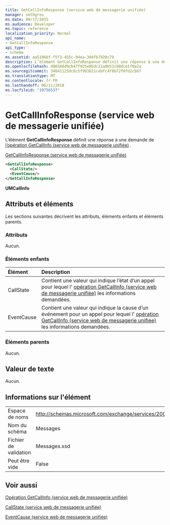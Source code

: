 ```yaml
---
title: GetCallInfoResponse (service web de messagerie unifiée)
manager: sethgros
ms.date: 09/17/2015
ms.audience: Developer
ms.topic: reference
localization_priority: Normal
api_name:
- GetCallInfoResponse
api_type:
- schema
ms.assetid: aa5196bf-f5f3-455c-94ea-304fb7920c79
description: L’élément GetCallInfoResponse définit une réponse à une demande de (service web de messagerie unifiée) opération GetCallInfo.
ms.openlocfilehash: d9658dd9cb47f925e05dc21a8651c98dce1f0a2a
ms.sourcegitcommit: 34041125dc8c5f993b21cebfc4f8b72f0fd2cb6f
ms.translationtype: MT
ms.contentlocale: fr-FR
ms.lasthandoff: 06/11/2018
ms.locfileid: "19756537"
---
```

# <a name="getcallinforesponse-um-web-service"></a>GetCallInfoResponse (service web de messagerie unifiée)

L’élément **GetCallInfoResponse** définit une réponse à une demande de [l’opération GetCallInfo (service web de messagerie unifiée)](getcallinfo-operation-um-web-service.md) . 
  
[GetCallInfoResponse (service web de messagerie unifiée)](getcallinforesponse-um-web-service.md)
  
```xml
<GetCallInfoResponse>
  <CallState/>
  <EventCause/>
</GetCallInfoResponse>
```

 **UMCallInfo**
## <a name="attributes-and-elements"></a>Attributs et éléments

Les sections suivantes décrivent les attributs, éléments enfants et éléments parents.
  
### <a name="attributes"></a>Attributs

Aucun.
  
### <a name="child-elements"></a>Éléments enfants

|**Élément**|**Description**|
|:-----|:-----|
|CallState  <br/> |Contient une valeur qui indique l’état d’un appel pour lequel l' [opération GetCallInfo (service web de messagerie unifiée)](getcallinfo-operation-um-web-service.md) les informations demandées.  <br/> |
|EventCause  <br/> |Contient une valeur qui indique la cause d’un événement pour un appel pour lequel l' [opération GetCallInfo (service web de messagerie unifiée)](getcallinfo-operation-um-web-service.md) les informations demandées.  <br/> |
   
### <a name="parent-elements"></a>Éléments parents

Aucun.
  
## <a name="text-value"></a>Valeur de texte

Aucun.
  
## <a name="element-information"></a>Informations sur l'élément

|||
|:-----|:-----|
|Espace de noms  <br/> |http://schemas.microsoft.com/exchange/services/2006/messages  <br/> |
|Nom du schéma  <br/> |Messages  <br/> |
|Fichier de validation  <br/> |Messages.xsd  <br/> |
|Peut être vide  <br/> |False  <br/> |
   
## <a name="see-also"></a>Voir aussi



[Opération GetCallInfo (service web de messagerie unifiée)](getcallinfo-operation-um-web-service.md)
  
[CallState (service web de messagerie unifiée)](callstate-um-web-service.md)
  
[EventCause (service web de messagerie unifiée)](eventcause-um-web-service.md)

